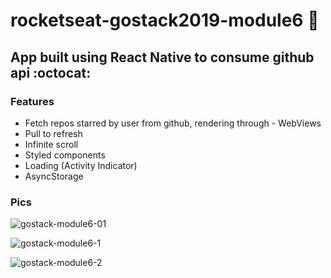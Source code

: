 # rocketseat-gostack2019-module6 :rocket:

## App built using React Native to consume github api :octocat:

### Features

- Fetch repos starred by user from github, rendering through - WebViews
- Pull to refresh
- Infinite scroll
- Styled components
- Loading (Activity Indicator)
- AsyncStorage

### Pics

![gostack-module6-01](https://user-images.githubusercontent.com/44209758/64742456-aea85980-d4d2-11e9-8510-bfcc5e6df15e.png)

![gostack-module6-1](https://user-images.githubusercontent.com/44209758/64742455-aea85980-d4d2-11e9-9dfd-3853fa9ebc89.png)

![gostack-module6-2](https://user-images.githubusercontent.com/44209758/64742457-aea85980-d4d2-11e9-80ed-c768e61f90c4.png)
